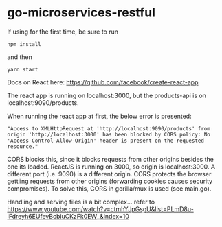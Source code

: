 # go-microservices-restful
If using for the first time, be sure to run 

```
npm install
```
and then 

```
yarn start
```

Docs on React here: https://github.com/facebook/create-react-app

The react app is running on localhost:3000, but the products-api is on localhost:9090/products.

When running the react app at first, the below error is presented:

```
"Access to XMLHttpRequest at 'http://localhost:9090/products' from origin 'http://localhost:3000' has been blocked by CORS policy: No 'Access-Control-Allow-Origin' header is present on the requested resource."
```

CORS blocks this, since it blocks requests from other origins besides the one its loaded. ReactJS is running on 3000, so origin is localhost:3000. A different port (i.e. 9090) is a different origin. CORS protects the browser gettiing requests from other origins (forwarding cookies causes security compromises). To solve this, CORS in gorilla/mux is used (see main.go).

Handling and serving files is a bit complex... refer to https://www.youtube.com/watch?v=ctmhYJpGsgU&list=PLmD8u-IFdreyh6EUfevBcbiuCKzFk0EW_&index=10
